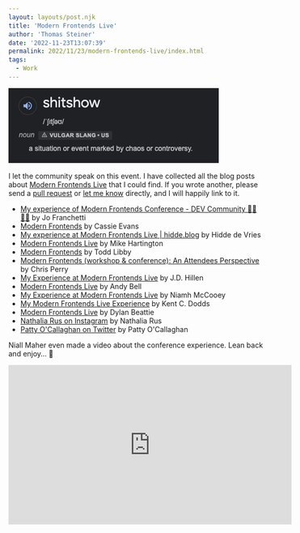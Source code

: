 ```yaml
---
layout: layouts/post.njk
title: 'Modern Frontends Live'
author: 'Thomas Steiner'
date: '2022-11-23T13:07:39'
permalink: 2022/11/23/modern-frontends-live/index.html
tags:
  - Work
---
```


![Dictionary definition of the term "shitshow": noun, vulgar, slang. A situation or event marked by chaos or controversy.](/images/shitshow.png)

I let the community speak on this event. I have collected all the blog posts
about
[Modern Frontends Live](https://web.archive.org/web/20221121120711/https://www.modernfrontends.live/)
that I could find. If you wrote another, please send a
[pull request](https://github.com/tomayac/blogccasion/tree/master/posts/2022/11/modern-frontends-live.md)
or [let me know](/about/) directly, and I will happily link to it.

- [My experience of Modern Frontends Conference - DEV Community 👩‍💻👨‍💻](https://dev.to/thisisjofrank/my-experience-of-modern-frontends-conference-1cgg)
  by Jo Franchetti
- [Modern Frontends](https://www.cassie.codes/posts/modern-frontends/) by Cassie
  Evans
- [My experience at Modern Frontends Live | hidde.blog](https://hidde.blog/modern-frontends-live/)
  by Hidde de Vries
- [Modern Frontends Live](https://mhartington.io/post/modern-frontends-live/) by
  Mike Hartington
- [Modern Frontends](https://toddl.dev/posts/modern-frontends/) by Todd Libby
- [Modern Frontends (workshop & conference): An Attendees Perspective](https://christopherallanperry.github.io/blog/2022/11/20/modern_frontends-an_attendees_perspective.html)
  by Chris Perry
- [My Experience at Modern Frontends Live](https://jdhillen.com/blog/my-experience-at-modern-frontends-live/)
  by J.D. Hillen
- [Modern Frontends Live](https://andy-bell.co.uk/modern-frontends-live/) by
  Andy Bell
- [My Experience at Modern Frontends Live](https://dev.to/niamhmccoo/my-experience-at-modern-frontends-live-1lcn)
  by Niamh McCooey
- [My Modern Frontends Live Experience](https://kentcdodds.com/blog/my-modern-frontends-live-experience)
  by Kent C. Dodds
- [Modern Frontends Live](https://dylanbeattie.net/2022/11/22/modern-frontends-2022.html)
  by Dylan Beattie
- [Nathalia Rus on Instagram](https://www.instagram.com/p/ClTNFQQDTIv/) by
  Nathalia Rus
- [Patty O'Callaghan on Twitter](https://twitter.com/pattyneta/thread/1595495394557022208)
  by Patty O'Callaghan

Niall Maher even made a video about the conference experience. Lean back and
enjoy… 🍿

<iframe width="560" height="315" src="https://www.youtube-nocookie.com/embed/Ekn-qiH8Ozw" title="YouTube video player" frameborder="0" allow="accelerometer; autoplay; clipboard-write; encrypted-media; gyroscope; picture-in-picture" allowfullscreen></iframe>

